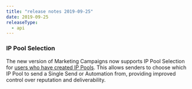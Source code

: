 ```yaml
---
title: "release notes 2019-09-25"
date: 2019-09-25
releaseType:
  - api
---
```


### IP Pool Selection

The new version of Marketing Campaigns now supports IP Pool Selection for [users who have created IP Pools]({{root_url}}/ui/account-and-settings/ip-pools). This allows senders to choose which IP Pool to send a Single Send or Automation from, providing improved control over reputation and deliverability.
